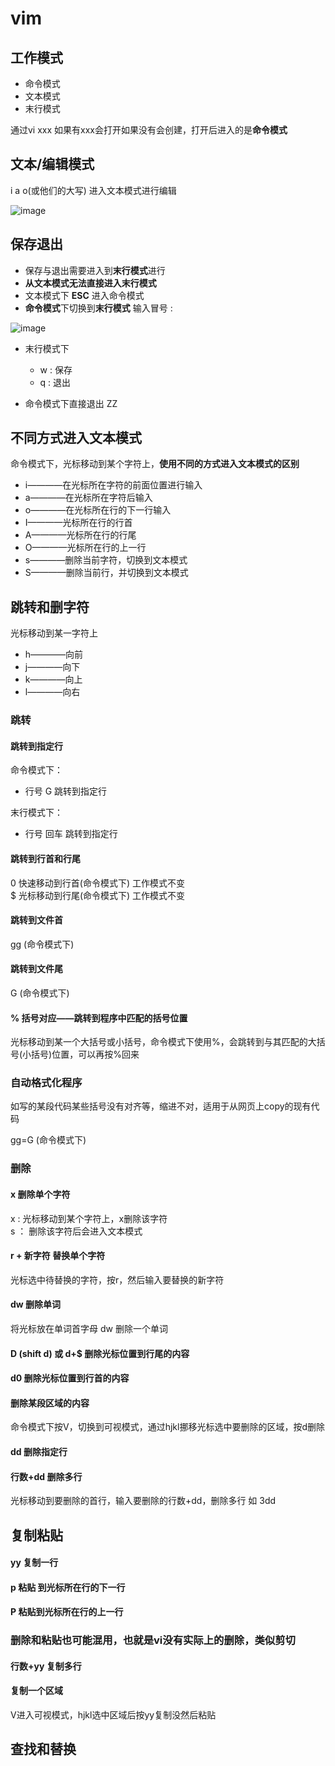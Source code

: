 # vim  

## 工作模式  

* 命令模式
* 文本模式
* 末行模式  

通过vi xxx  如果有xxx会打开如果没有会创建，打开后进入的是**命令模式**  


## 文本/编辑模式  

i a o(或他们的大写) 进入文本模式进行编辑   

![image](https://user-images.githubusercontent.com/58176267/157905185-cb07d9c9-b663-496b-a54b-702866569b4c.png)


## 保存退出  

* 保存与退出需要进入到**末行模式**进行  
* **从文本模式无法直接进入末行模式**  
* 文本模式下 **ESC** 进入命令模式  
* **命令模式**下切换到**末行模式**  输入冒号 :   

![image](https://user-images.githubusercontent.com/58176267/157905115-cae0d30b-f2a1-48c4-a111-eb0f0704f3bd.png)  

* 末行模式下  
    * w : 保存
    * q : 退出  

* 命令模式下直接退出  ZZ  


## 不同方式进入文本模式    

命令模式下，光标移动到某个字符上，**使用不同的方式进入文本模式的区别**  
* i————在光标所在字符的前面位置进行输入  
* a————在光标所在字符后输入    
* o————在光标所在行的下一行输入    
* I————光标所在行的行首  
* A————光标所在行的行尾  
* O————光标所在行的上一行  
* s————删除当前字符，切换到文本模式  
* S————删除当前行，并切换到文本模式  


## 跳转和删字符    

光标移动到某一字符上   

* h————向前  
* j————向下  
* k————向上  
* l————向右  

### 跳转  

#### 跳转到指定行  

命令模式下：  
* 行号 G   跳转到指定行  

末行模式下：  
* 行号 回车  跳转到指定行  


#### 跳转到行首和行尾

0 快速移动到行首(命令模式下)  工作模式不变  
$ 光标移动到行尾(命令模式下)  工作模式不变


#### 跳转到文件首  

gg (命令模式下)  

#### 跳转到文件尾

G (命令模式下) 


#### % 括号对应——跳转到程序中匹配的括号位置  

光标移动到某一个大括号或小括号，命令模式下使用%，会跳转到与其匹配的大括号(小括号)位置，可以再按%回来  

### 自动格式化程序  

如写的某段代码某些括号没有对齐等，缩进不对，适用于从网页上copy的现有代码  

gg=G (命令模式下)

### 删除  

#### x 删除单个字符  
x :  光标移动到某个字符上，x删除该字符  
s ： 删除该字符后会进入文本模式  

#### r + 新字符   替换单个字符  

光标选中待替换的字符，按r，然后输入要替换的新字符  

#### dw 删除单词  
将光标放在单词首字母  dw 删除一个单词  

#### D (shift d) 或 d+$   删除光标位置到行尾的内容

#### d0  删除光标位置到行首的内容


#### 删除某段区域的内容  

命令模式下按V，切换到可视模式，通过hjkl挪移光标选中要删除的区域，按d删除

#### dd 删除指定行  

#### 行数+dd  删除多行  

光标移动到要删除的首行，输入要删除的行数+dd，删除多行  如 3dd

## 复制粘贴  

#### yy 复制一行

#### p 粘贴 到光标所在行的下一行 

#### P 粘贴到光标所在行的上一行  

### 删除和粘贴也可能混用，也就是vi没有实际上的删除，类似剪切  

#### 行数+yy 复制多行  


#### 复制一个区域  

V进入可视模式，hjkl选中区域后按yy复制没然后粘贴  



## 查找和替换  



